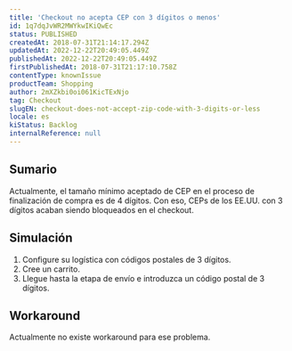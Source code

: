 ```yaml
---
title: 'Checkout no acepta CEP con 3 dígitos o menos'
id: 1q7dqJvWR2MWYkwIKiQwEc
status: PUBLISHED
createdAt: 2018-07-31T21:14:17.294Z
updatedAt: 2022-12-22T20:49:05.449Z
publishedAt: 2022-12-22T20:49:05.449Z
firstPublishedAt: 2018-07-31T21:17:10.758Z
contentType: knownIssue
productTeam: Shopping
author: 2mXZkbi0oi061KicTExNjo
tag: Checkout
slugEN: checkout-does-not-accept-zip-code-with-3-digits-or-less
locale: es
kiStatus: Backlog
internalReference: null
---
```


## Sumario

Actualmente, el tamaño mínimo aceptado de CEP en el proceso de finalización de compra es de 4 dígitos. Con eso, CEPs de los EE.UU. con 3 dígitos acaban siendo bloqueados en el checkout.

## Simulación

1. Configure su logística con códigos postales de 3 dígitos.
2. Cree un carrito.
3. Llegue hasta la etapa de envío e introduzca un código postal de 3 dígitos.

## Workaround

Actualmente no existe workaround para ese problema.

